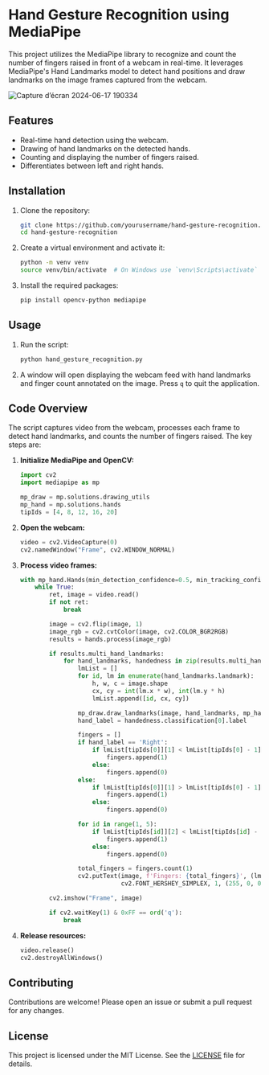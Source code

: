# Hand Gesture Recognition using MediaPipe

This project utilizes the MediaPipe library to recognize and count the number of fingers raised in front of a webcam in real-time. It leverages MediaPipe's Hand Landmarks model to detect hand positions and draw landmarks on the image frames captured from the webcam.

![Capture d’écran 2024-06-17 190334](https://github.com/seifeddinerezgui/two-hands-fingers-counter/assets/92888041/30643444-a885-4a3c-92ba-a686a921ef0e)


## Features

- Real-time hand detection using the webcam.
- Drawing of hand landmarks on the detected hands.
- Counting and displaying the number of fingers raised.
- Differentiates between left and right hands.

## Installation

1. Clone the repository:
    ```sh
    git clone https://github.com/yourusername/hand-gesture-recognition.git
    cd hand-gesture-recognition
    ```

2. Create a virtual environment and activate it:
    ```sh
    python -m venv venv
    source venv/bin/activate  # On Windows use `venv\Scripts\activate`
    ```

3. Install the required packages:
    ```sh
    pip install opencv-python mediapipe
    ```

## Usage

1. Run the script:
    ```sh
    python hand_gesture_recognition.py
    ```

2. A window will open displaying the webcam feed with hand landmarks and finger count annotated on the image. Press `q` to quit the application.

## Code Overview

The script captures video from the webcam, processes each frame to detect hand landmarks, and counts the number of fingers raised. The key steps are:

1. **Initialize MediaPipe and OpenCV:**
    ```python
    import cv2
    import mediapipe as mp

    mp_draw = mp.solutions.drawing_utils
    mp_hand = mp.solutions.hands
    tipIds = [4, 8, 12, 16, 20]
    ```

2. **Open the webcam:**
    ```python
    video = cv2.VideoCapture(0)
    cv2.namedWindow("Frame", cv2.WINDOW_NORMAL)
    ```

3. **Process video frames:**
    ```python
    with mp_hand.Hands(min_detection_confidence=0.5, min_tracking_confidence=0.5) as hands:
        while True:
            ret, image = video.read()
            if not ret:
                break

            image = cv2.flip(image, 1)
            image_rgb = cv2.cvtColor(image, cv2.COLOR_BGR2RGB)
            results = hands.process(image_rgb)

            if results.multi_hand_landmarks:
                for hand_landmarks, handedness in zip(results.multi_hand_landmarks, results.multi_handedness):
                    lmList = []
                    for id, lm in enumerate(hand_landmarks.landmark):
                        h, w, c = image.shape
                        cx, cy = int(lm.x * w), int(lm.y * h)
                        lmList.append([id, cx, cy])

                    mp_draw.draw_landmarks(image, hand_landmarks, mp_hand.HAND_CONNECTIONS)
                    hand_label = handedness.classification[0].label

                    fingers = []
                    if hand_label == 'Right':
                        if lmList[tipIds[0]][1] < lmList[tipIds[0] - 1][1]:
                            fingers.append(1)
                        else:
                            fingers.append(0)
                    else:
                        if lmList[tipIds[0]][1] > lmList[tipIds[0] - 1][1]:
                            fingers.append(1)
                        else:
                            fingers.append(0)

                    for id in range(1, 5):
                        if lmList[tipIds[id]][2] < lmList[tipIds[id] - 2][2]:
                            fingers.append(1)
                        else:
                            fingers.append(0)

                    total_fingers = fingers.count(1)
                    cv2.putText(image, f'Fingers: {total_fingers}', (lmList[0][1] - 10, lmList[0][2] - 10),
                                cv2.FONT_HERSHEY_SIMPLEX, 1, (255, 0, 0), 2)

            cv2.imshow("Frame", image)

            if cv2.waitKey(1) & 0xFF == ord('q'):
                break
    ```

4. **Release resources:**
    ```python
    video.release()
    cv2.destroyAllWindows()
    ```

## Contributing

Contributions are welcome! Please open an issue or submit a pull request for any changes.

## License

This project is licensed under the MIT License. See the [LICENSE](LICENSE) file for details.

